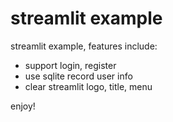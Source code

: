 # streamlit example

streamlit example, features include:

- support login, register
- use sqlite record user info
- clear streamlit logo, title, menu

enjoy!